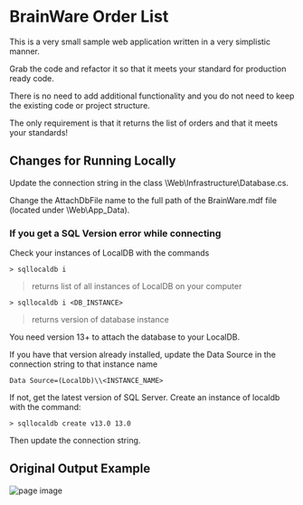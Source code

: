 # BrainWare Order List

This is a very small sample web application written in a very simplistic manner.

Grab the code and refactor it so that it meets your standard for production ready code.

There is no need to add additional functionality and you do not need to keep the existing code or project structure.

The only requirement is that it returns the list of orders and that it meets your standards!

## Changes for Running Locally

Update the connection string in the class <project root>\Web\Infrastructure\Database.cs.

Change the AttachDbFile name to the full path of the BrainWare.mdf file (located under <project root>\Web\App_Data\).

### If you get a SQL Version error while connecting

Check your instances of LocalDB with the commands

    > sqllocaldb i

>returns list of all instances of LocalDB on your computer

    > sqllocaldb i <DB_INSTANCE>
>returns version of database instance 

You need version 13+ to attach the database to your LocalDB. 

If you have that version already installed, update the Data Source in the connection string to that instance name 
    
    Data Source=(LocalDb)\\<INSTANCE_NAME>

If not, get the latest version of SQL Server. Create an instance of localdb with the command:
    
    > sqllocaldb create v13.0 13.0

Then update the connection string.

## Original Output Example
![page image](output.GIF?raw=true)